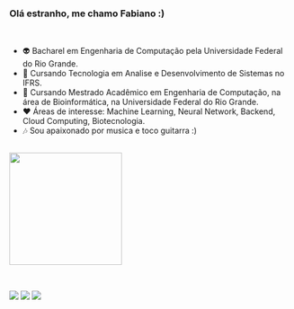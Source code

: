 ### Olá estranho, me chamo Fabiano :)
<a>
  <br>
</a>


- 👽 Bacharel em Engenharia de Computação pela Universidade Federal do Rio Grande.
- 👾 Cursando Tecnologia em Analise e Desenvolvimento de Sistemas no IFRS.
- 💊 Cursando Mestrado Acadêmico em Engenharia de Computação, na área de Bioinformática, na Universidade Federal do Rio Grande.
- ❤️ Áreas de interesse: Machine Learning, Neural Network, Backend, Cloud Computing, Biotecnologia.
- 🎶 Sou apaixonado por musica e toco guitarra :)

## 
<a href="https://github.com/FabianoMendonca/">
  <img height=200 align="center" src="https://github-readme-stats.vercel.app/api/top-langs?username=FabianoMendonca&layout=compact&langs_count=8&card_width=320&theme=dracula" />
<br/>
</a>


##
<div> 
<br/>
  <a href="https://www.instagram.com/bianomendonca/" target="_blank"><img src="https://img.shields.io/badge/-Instagram-%23E4405F?style=for-the-badge&logo=instagram&logoColor=white" target="_blank"></a>
  <a href = "mailto:mendonca.biano@gmail.com"><img src="https://img.shields.io/badge/-Gmail-%23333?style=for-the-badge&logo=gmail&logoColor=white" target="_blank"></a>
  <a href="https://www.linkedin.com/in/fabiano-mendonça-40435a202/" target="_blank"><img src="https://img.shields.io/badge/-LinkedIn-%230077B5?style=for-the-badge&logo=linkedin&logoColor=white" target="_blank"></a> 
</div>
